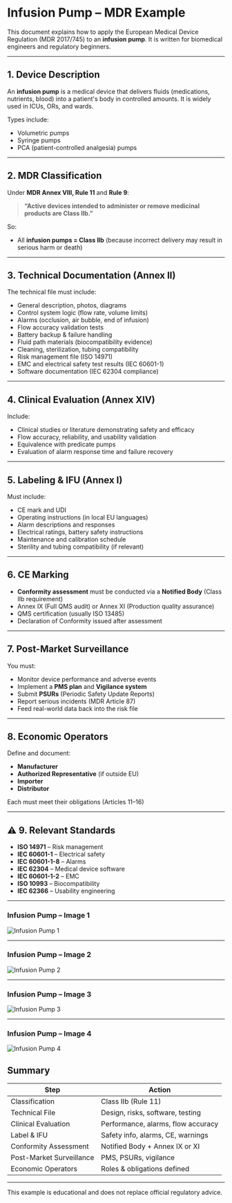 # Infusion Pump – MDR Example

This document explains how to apply the European Medical Device Regulation (MDR 2017/745) to an **infusion pump**. It is written for biomedical engineers and regulatory beginners.

---

##  1. Device Description

An **infusion pump** is a medical device that delivers fluids (medications, nutrients, blood) into a patient's body in controlled amounts. It is widely used in ICUs, ORs, and wards.

Types include:
- Volumetric pumps
- Syringe pumps
- PCA (patient-controlled analgesia) pumps

---

##  2. MDR Classification

Under **MDR Annex VIII, Rule 11** and **Rule 9**:

> **“Active devices intended to administer or remove medicinal products are Class IIb.”**

So:
- All **infusion pumps = Class IIb**
  (because incorrect delivery may result in serious harm or death)

---

##  3. Technical Documentation (Annex II)

The technical file must include:

- General description, photos, diagrams
- Control system logic (flow rate, volume limits)
- Alarms (occlusion, air bubble, end of infusion)
- Flow accuracy validation tests
- Battery backup & failure handling
- Fluid path materials (biocompatibility evidence)
- Cleaning, sterilization, tubing compatibility
- Risk management file (ISO 14971)
- EMC and electrical safety test results (IEC 60601-1)
- Software documentation (IEC 62304 compliance)

---

##  4. Clinical Evaluation (Annex XIV)

Include:

- Clinical studies or literature demonstrating safety and efficacy
- Flow accuracy, reliability, and usability validation
- Equivalence with predicate pumps
- Evaluation of alarm response time and failure recovery

---

##  5. Labeling & IFU (Annex I)

Must include:

- CE mark and UDI
- Operating instructions (in local EU languages)
- Alarm descriptions and responses
- Electrical ratings, battery safety instructions
- Maintenance and calibration schedule
- Sterility and tubing compatibility (if relevant)

---

##  6. CE Marking

- **Conformity assessment** must be conducted via a **Notified Body** (Class IIb requirement)
- Annex IX (Full QMS audit) or Annex XI (Production quality assurance)
- QMS certification (usually ISO 13485)
- Declaration of Conformity issued after assessment

---

##  7. Post-Market Surveillance

You must:
- Monitor device performance and adverse events
- Implement a **PMS plan** and **Vigilance system**
- Submit **PSURs** (Periodic Safety Update Reports)
- Report serious incidents (MDR Article 87)
- Feed real-world data back into the risk file

---

##  8. Economic Operators

Define and document:

- **Manufacturer**
- **Authorized Representative** (if outside EU)
- **Importer**
- **Distributor**

Each must meet their obligations (Articles 11–16)

---

## ⚠ 9. Relevant Standards

- **ISO 14971** – Risk management
- **IEC 60601-1** – Electrical safety
- **IEC 60601-1-8** – Alarms
- **IEC 62304** – Medical device software
- **IEC 60601-1-2** – EMC
- **ISO 10993** – Biocompatibility
- **IEC 62366** – Usability engineering

---
### Infusion Pump – Image 1
![Infusion Pump 1](../assets/images/infusion-pump-1.jpg)

---

### Infusion Pump – Image 2
![Infusion Pump 2](../assets/images/infusion-pump-2.jpg)

---

### Infusion Pump – Image 3
![Infusion Pump 3](../assets/images/infusion-pump-3.jpg)

---

### Infusion Pump – Image 4
![Infusion Pump 4](../assets/images/infusion-pump-4.jpg)


##  Summary

| Step                         | Action                                      |
|------------------------------|---------------------------------------------|
| Classification               | Class IIb (Rule 11)                         |
| Technical File               | Design, risks, software, testing            |
| Clinical Evaluation          | Performance, alarms, flow accuracy          |
| Label & IFU                  | Safety info, alarms, CE, warnings           |
| Conformity Assessment        | Notified Body + Annex IX or XI              |
| Post-Market Surveillance     | PMS, PSURs, vigilance                       |
| Economic Operators           | Roles & obligations defined                 |

---

This example is educational and does not replace official regulatory advice.
